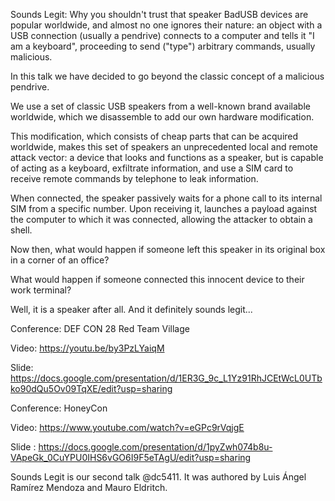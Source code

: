 Sounds Legit: Why you shouldn't trust that speaker
BadUSB devices are popular worldwide, and almost no one ignores their nature: an object with a USB connection (usually a pendrive) connects to a computer and tells it "I am a keyboard", proceeding to send ("type") arbitrary commands, usually malicious.

In this talk we have decided to go beyond the classic concept of a malicious pendrive.

We use a set of classic USB speakers from a well-known brand available worldwide, which we disassemble to add our own hardware modification.

This modification, which consists of cheap parts that can be acquired worldwide, makes this set of speakers an unprecedented local and remote attack vector: a device that looks and functions as a speaker, but is capable of acting as a keyboard, exfiltrate information, and use a SIM card to receive remote commands by telephone to leak information.

When connected, the speaker passively waits for a phone call to its internal SIM from a specific number. Upon receiving it, launches a payload against the computer to which it was connected, allowing the attacker to obtain a shell.

Now then, what would happen if someone left this speaker in its original box in a corner of an office?

What would happen if someone connected this innocent device to their work terminal?

Well, it is a speaker after all. And it definitely sounds legit...


Conference: DEF CON 28 Red Team Village


Video: https://youtu.be/by3PzLYaiqM	


Slide: https://docs.google.com/presentation/d/1ER3G_9c_L1Yz91RhJCEtWcL0UTbko90dQu5Ov09TqXE/edit?usp=sharing


Conference: HoneyCon 


Video: https://www.youtube.com/watch?v=eGPc9rVqjgE


Slide : https://docs.google.com/presentation/d/1pyZwh074b8u-VApeGk_0CuYPU0IHS6vGO6I9F5eTAgU/edit?usp=sharing


Sounds Legit is our second talk @dc5411. It was authored by Luis Ángel Ramírez Mendoza and Mauro Eldritch.
